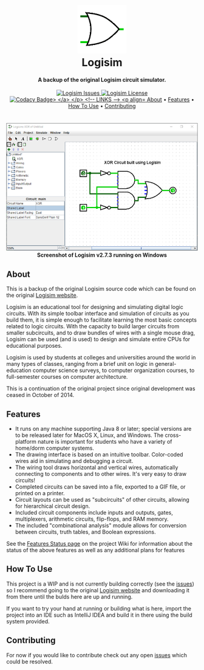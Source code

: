 <!-- HEADER -->
<h1 align="center">
  <br>
    <a href=""><img src="src/main/resources/logisim/img/logisim-icon-128.png" alt="Logisim Icon"></a>
  <br>
    Logisim
  <br>
</h1>

<h4 align="center">A backup of the original Logisim circuit simulator.</h4>


<!-- SHIELDS -->
<p align="center">
    <!-- Issues -->    
    <a href="https://img.shields.io/github/issues/dadler64/Logisim">
        <img src="https://img.shields.io/github/issues/dadler64/Logisim.svg"
            alt="Logisim Issues">
    </a>
    <!-- License -->
    <a href="https://img.shields.io/github/license/dadler64/Logisim">
        <img src="https://img.shields.io/github/license/dadler64/Logisim.svg"
            alt="Logisim License">
    </a>
    <!-- Codacy Grade -->
    <a href="https://www.codacy.com/manual/dadler64/Logisim?utm_source=github.com&amp;utm_medium=referral&amp;utm_content=dadler64/Logisim&amp;utm_campaign=Badge_Grade">
        <img src="https://api.codacy.com/project/badge/Grade/31511636df994d55add69e8a75804d14"
            alt="Codacy Badge>
    </a>
</p>

<!-- LINKS -->
<p align="center">
  <a href="#about">About</a> •
  <a href="#features">Features</a> •
  <a href="#how-to-use">How To Use</a> •
  <a href="#contributing">Contributing</a>
</p>

<!-- SCREENSHOT -->
<h4 align="center">
  <br>
    <a href=""><img src="src/main/resources/github/screenshot_v273.png" alt="Logisim Screenshot"></a>
  <br>
    Screenshot of Logisim v2.7.3 running on Windows
  <br>
</h4>

## About

This is a backup of the original Logisim source code which can be found on the original [Logisim website](http://www.cburch.com/logisim/).

Logisim is an educational tool for designing and simulating digital logic circuits. With its simple toolbar interface and simulation of circuits as you build them, it is simple enough to facilitate learning the most basic concepts related to logic circuits. With the capacity to build larger circuits from smaller subcircuits, and to draw bundles of wires with a single mouse drag, Logisim can be used (and is used) to design and simulate entire CPUs for educational purposes.

Logisim is used by students at colleges and universities around the world in many types of classes, ranging from a brief unit on logic in general-education computer science surveys, to computer organization courses, to full-semester courses on computer architecture.

This is a continuation of the original project since original development was ceased in October of 2014.

## Features

  * It runs on any machine supporting Java 8 or later; special versions are to be released later for MacOS X, Linux, and Windows. The cross-platform nature is important for students who have a variety of home/dorm computer systems.
  * The drawing interface is based on an intuitive toolbar. Color-coded wires aid in simulating and debugging a circuit.
  * The wiring tool draws horizontal and vertical wires, automatically connecting to components and to other wires. It's very easy to draw circuits!
  * Completed circuits can be saved into a file, exported to a GIF file, or printed on a printer.
  * Circuit layouts can be used as "subcircuits" of other circuits, allowing for hierarchical circuit design.
  * Included circuit components include inputs and outputs, gates, multiplexers, arithmetic circuits, flip-flops, and RAM memory.
  * The included "combinational analysis" module allows for conversion between circuits, truth tables, and Boolean expressions.
  
  See the [Features Status page]() on the project Wiki for information about the status of the above features as well as any additional plans for features

## How To Use
  This project is a WIP and is not currently building correctly (see the [issues](https://github.com/dadler64/Logisim/issues)) so I recommend going to the original [Logisim website](http://www.cburch.com/logisim/) and downloading it from there until the bulds here are up and running.
  
  If you want to try your hand at running or building what is here, import the project into an IDE such as IntelliJ IDEA and build it in there using the build system provided. 

## Contributing

  For now if you would like to contribute check out any open [issues](https://github.com/dadler64/Logisim/issues) which could be resolved.
